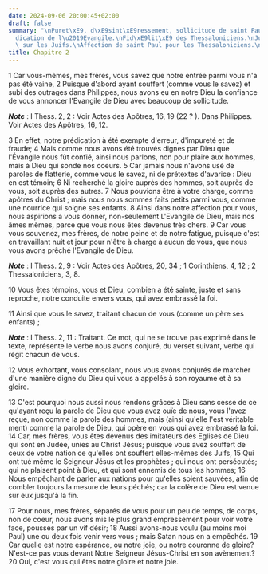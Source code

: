 ```yaml
---
date: 2024-09-06 20:00:45+02:00
draft: false
summary: "\nPuret\xE9, d\xE9sint\xE9ressement, sollicitude de saint Paul dans la pr\xE9\
  dication de l\u2019Evangile.\nFid\xE9lit\xE9 des Thessaloniciens.\nJugement terrible\
  \ sur les Juifs.\nAffection de saint Paul pour les Thessaloniciens.\n"
title: Chapitre 2
---
```





1 Car vous-mêmes, mes frères, vous savez que notre entrée parmi vous n'a pas été vaine, 2 Puisque d'abord ayant souffert (comme vous le savez) et subi des outrages dans Philippes, nous avons eu en notre Dieu la confiance de vous annoncer l'Evangile de Dieu avec beaucoup de sollicitude.

***Note*** :  I Thess. 2, 2 : Voir Actes des Apôtres, 16, 19 (22 ? ). Dans Philippes. Voir Actes des Apôtres, 16, 12.

3 En effet, notre prédication à été exempte d'erreur, d'impureté et de fraude; 4 Mais comme nous avons été trouvés dignes par Dieu que l'Évangile nous fût confié, ainsi nous parlons, non pour plaire aux hommes, mais à Dieu qui sonde nos coeurs. 5 Car jamais nous n'avons usé de paroles de flatterie, comme vous le savez, ni de prétextes d'avarice : Dieu en est témoin; 6 Ni recherché la gloire auprès des hommes, soit auprès de vous, soit auprès des autres. 7 Nous pouvions être à votre charge, comme apôtres du Christ ; mais nous nous sommes faits petits parmi vous, comme une nourrice qui soigne ses enfants. 8 Ainsi dans notre affection pour vous, nous aspirions a vous donner, non-seulement L'Evangile de Dieu, mais nos âmes mêmes, parce que vous nous êtes devenus très chers. 9 Car vous vous souvenez, mes frères, de notre peine et de notre fatigue, puisque c'est en travaillant nuit et jour pour n'être à charge à aucun de vous, que nous vous avons prêché l'Evangile de Dieu.

***Note*** :  I Thess. 2, 9 : Voir Actes des Apôtres, 20, 34 ; 1 Corinthiens, 4, 12 ; 2 Thessaloniciens, 3, 8.

10 Vous êtes témoins, vous et Dieu, combien a été sainte, juste et sans reproche, notre conduite envers vous, qui avez embrassé la foi.

11 Ainsi que vous le savez, traitant chacun de vous (comme un père ses enfants) ;

***Note*** :  I Thess. 2, 11 : Traitant. Ce mot, qui ne se trouve pas exprimé dans le texte, représente le verbe nous avons conjuré, du verset suivant, verbe qui régit chacun de vous.

12 Vous exhortant, vous consolant, nous vous avons conjurés de marcher d'une manière digne du Dieu qui vous a appelés à son royaume et à sa gloire.


13 C'est pourquoi nous aussi nous rendons grâces à Dieu sans cesse de ce qu'ayant reçu la parole de Dieu que vous avez ouïe de nous, vous l'avez reçue, non comme la parole des hommes, mais (ainsi qu'elle l'est véritable ment) comme la parole de Dieu, qui opère en vous qui avez embrassé la foi. 14 Car, mes frères, vous êtes devenus des imitateurs des Eglises de Dieu qui sont en Judée, unies au Christ Jésus; puisque vous avez souffert de ceux de votre nation ce qu'elles ont souffert elles-mêmes des Juifs, 15 Qui ont tué même le Seigneur Jésus et les prophètes ; qui nous ont persécutés; qui ne plaisent point à Dieu, et qui sont ennemis de tous les hommes; 16 Nous empêchant de parler aux nations pour qu'elles soient sauvées, afin de combler toujours la mesure de leurs péchés; car la colère de Dieu est venue sur eux jusqu'à la fin.


17 Pour nous, mes frères, séparés de vous pour un peu de temps, de corps, non de coeur, nous avons mis le plus grand empressement pour voir votre face, poussés par un vif désir; 18 Aussi avons-nous voulu (au moins moi Paul) une ou deux fois venir vers vous ; mais Satan nous en a empêchés. 19 Car quelle est notre espérance, ou notre joie, ou notre couronne de gloire? N'est-ce pas vous devant Notre Seigneur Jésus-Christ en son avènement? 20 Oui, c'est vous qui êtes notre gloire et notre joie.

